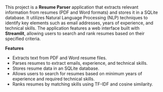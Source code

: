 This project is a **Resume Parser** application that extracts relevant information from resumes (PDF and Word formats) and stores it in a SQLite database. It utilizes Natural Language Processing (NLP) techniques to identify key elements such as email addresses, years of experience, and technical skills. The application features a web interface built with **Streamlit**, allowing users to search and rank resumes based on their specified criteria.

**Features**
- Extracts text from PDF and Word resume files.
- Parses resumes to extract emails, experience, and technical skills.
- Stores resume data in an SQLite database.
- Allows users to search for resumes based on minimum years of experience and required technical skills.
- Ranks resumes by matching skills using TF-IDF and cosine similarity.
